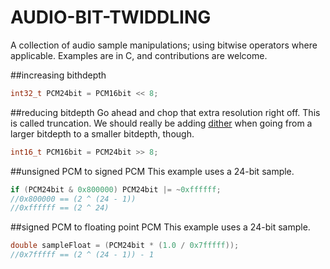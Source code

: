 # AUDIO-BIT-TWIDDLING
A collection of audio sample manipulations; using bitwise operators where applicable. Examples are in C, and contributions are welcome.

##increasing bithdepth
```c
int32_t PCM24bit = PCM16bit << 8;
```

##reducing bitdepth
Go ahead and chop that extra resolution right off. This is called truncation. We should really be adding <a href = "http://en.wikipedia.org/wiki/Dither#Digital_audio">dither</a> when going from a larger bitdepth to a smaller bitdepth, though. 
```c
int16_t PCM16bit = PCM24bit >> 8;
```

##unsigned PCM to signed PCM
This example uses a 24-bit sample.
```c
if (PCM24bit & 0x800000) PCM24bit |= ~0xffffff;
//0x800000 == (2 ^ (24 - 1))
//0xffffff == (2 ^ 24)
```

##signed PCM to floating point PCM
This example uses a 24-bit sample.
```c
double sampleFloat = (PCM24bit * (1.0 / 0x7fffff));
//0x7fffff == (2 ^ (24 - 1)) - 1
```
